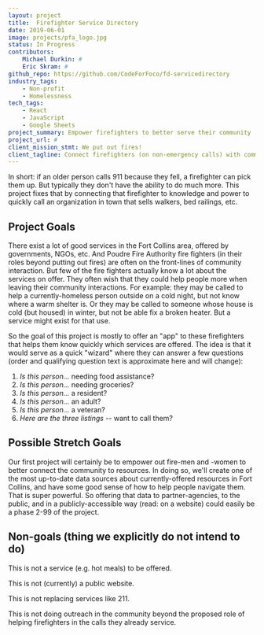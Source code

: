```yaml
---
layout: project
title:  Firefighter Service Directory
date: 2019-06-01
image: projects/pfa_logo.jpg
status: In Progress
contributors:
    Michael Durkin: #
    Eric Skram: #
github_repo: https://github.com/CodeForFoco/fd-servicedirectory
industry_tags:
    - Non-profit
    - Homelessness
tech_tags:
    - React
    - JavaScript
    - Google Sheets
project_summary: Empower firefighters to better serve their community
project_url: #
client_mission_stmt: We put out fires!
client_tagline: Connect firefighters (on non-emergency calls) with community resources that they could be benefiting from
---
```


In short: if an older person calls 911 because they fell, a firefighter can pick them up. But typically they don't have the ability to do much more. This project fixes that by connecting that firefighter to knowledge and power to quickly call an organization in town that sells walkers, bed railings, etc.

## Project Goals

There exist a lot of good services in the Fort Collins area, offered by governments, NGOs, etc. And Poudre Fire Authority fire fighters (in their roles beyond putting out fires) are often on the front-lines of community interaction. But few of the fire fighters actually know a lot about the services on offer. They often wish that they could help people more when leaving their community interactions. For example: they may be called to help a currently-homeless person outside on a cold night, but not know where a warm shelter is. Or they may be called to someone whose house is cold (but housed) in winter, but not be able fix a broken heater. But a service might exist for that use.

So the goal of this project is mostly to offer an "app" to these firefighters that helps them know quickly which services are offered. The idea is that it would serve as a quick "wizard" where they can answer a few questions (order and qualifying question text is approximate here and will change):

1. *Is this person...* needing food assistance?
1. *Is this person...* needing groceries?
1. *Is this person...* a resident?
2. *Is this person...* an adult?
3. *Is this person...* a veteran?
9. *Here are the three listings* -- want to call them?

## Possible Stretch Goals

Our first project will certainly be to empower out fire-men and -women to better connect the community to resources. In doing so, we'll create one of the most up-to-date data sources about currently-offered resources in Fort Collins, and have some good sense of how to help people navigate them. That is super powerful. So offering that data to partner-agencies, to the public, and in a publicly-accessible way (read: on a website) could easily be a phase 2-99 of the project.

## Non-goals (thing we explicitly do not intend to do)

This is not a service (e.g. hot meals) to be offered.

This is not (currently) a public website.

This is not replacing services like 211.

This is not doing outreach in the community beyond the proposed role of helping firefighters in the calls they already service.
